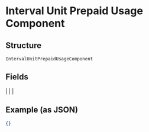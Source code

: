 
# Interval Unit Prepaid Usage Component

## Structure

`IntervalUnitPrepaidUsageComponent`

## Fields

|  |
| 

## Example (as JSON)

```json
{}
```

